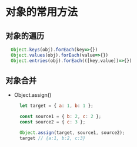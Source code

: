 # 对象的常用方法
## 对象的遍历
  ```js
    Object.keys(obj).forEach(key=>{})
    Object.values(obj).forEach(value=>{})
    Object.entries(obj).forEach(([key,value])=>{})
  ```
## 对象合并
* Object.assign()
  ```js
    let target = { a: 1, b: 1 };

    const source1 = { b: 2, c: 2 };
    const source2 = { c: 3 };

    Object.assign(target, source1, source2);
    target // {a:1, b:2, c:3}

  ```
